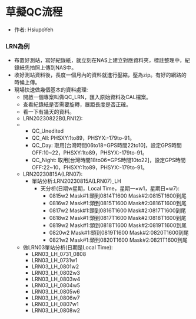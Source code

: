 # 草擬QC流程
+ 作者: HsiupoYeh

### LRN為例
+ 布置好測站，寫好紀錄紙，就立刻在NAS上建立對應資料夾，標註整理中，紀錄紙先拍照上傳到NAS中。
+ 收好測站資料後，長度一個月內的資料就進行壓縮，壓為zip。有好的網路的時候上傳。
+ 現場快速做幾個基本的資料處理:
  + 開啟一個專案叫做QC_LRN，匯入原始資料及CAL檔案。
  + 查看紀錄紙是否需要旋轉，展距長度是否正確。
  + 看一下有幾天的資料。
  + LRN20230822B(LRN12):
  + + QC_Unedited
    + QC_All: PHSXY:1to89，PHSYX:-179to-91。
    + QC_Day: 取用[台灣時間06to18=GPS時間22to10]，設定GPS時間OFF:10~22，PHSXY:1to89，PHSYX:-179to-91。
    + QC_Night: 取用[台灣時間18to06=GPS時間10to22]，設定GPS時間OFF:22~10，PHSXY:1to89，PHSYX:-179to-91。
  + LRN20230815A(LRN07):
    + 單站分析:LRN20230815A(LRN07)_LH
      + 天分析(日期w星期，Local Time，星期一=w1，星期日=w7):
        + 0815w2 Mask#1:頭到0814T1600 Mask#2:0815T1600到尾
        + 0816w2 Mask#1:頭到0815T1600 Mask#2:0816T1600到尾
        + 0817w2 Mask#1:頭到0816T1600 Mask#2:0817T1600到尾
        + 0818w2 Mask#1:頭到0817T1600 Mask#2:0818T1600到尾
        + 0819w2 Mask#1:頭到0818T1600 Mask#2:0819T1600到尾
        + 0820w2 Mask#1:頭到0819T1600 Mask#2:0820T1600到尾
        + 0821w2 Mask#1:頭到0820T1600 Mask#2:0821T1600到尾
  + 做LRN03單站分析(日期是Local Time):
    + LRN03_LH_0731_0808
    + LRN03_LH_0731w1
    + LRN03_LH_0801w2
    + LRN03_LH_0802w3
    + LRN03_LH_0803w4
    + LRN03_LH_0804w5
    + LRN03_LH_0805w6
    + LRN03_LH_0806w7
    + LRN03_LH_0807w1
    + LRN03_LH_0808w2
